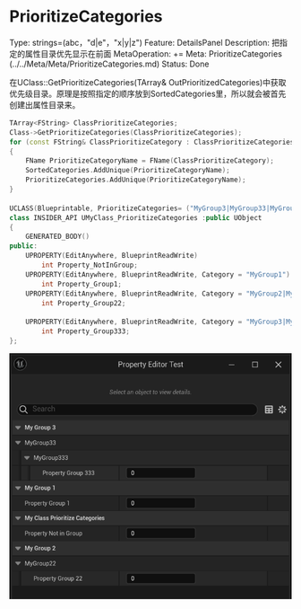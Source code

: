 # PrioritizeCategories

Type: strings=(abc，"d|e"，"x|y|z")
Feature: DetailsPanel
Description: 把指定的属性目录优先显示在前面
MetaOperation: +=
Meta: PrioritizeCategories (../../Meta/Meta/PrioritizeCategories.md)
Status: Done

在UClass::GetPrioritizeCategories(TArray<FString>& OutPrioritizedCategories)中获取优先级目录。原理是按照指定的顺序放到SortedCategories里，所以就会被首先创建出属性目录来。

```cpp
TArray<FString> ClassPrioritizeCategories;
Class->GetPrioritizeCategories(ClassPrioritizeCategories);
for (const FString& ClassPrioritizeCategory : ClassPrioritizeCategories)
{
	FName PrioritizeCategoryName = FName(ClassPrioritizeCategory);
	SortedCategories.AddUnique(PrioritizeCategoryName);
	PrioritizeCategories.AddUnique(PrioritizeCategoryName);
}

UCLASS(Blueprintable, PrioritizeCategories= ("MyGroup3|MyGroup33|MyGroup333","MyGroup1"))
class INSIDER_API UMyClass_PrioritizeCategories :public UObject
{
	GENERATED_BODY()
public:
	UPROPERTY(EditAnywhere, BlueprintReadWrite)
		int Property_NotInGroup;
	UPROPERTY(EditAnywhere, BlueprintReadWrite, Category = "MyGroup1")
		int Property_Group1;
	UPROPERTY(EditAnywhere, BlueprintReadWrite, Category = "MyGroup2|MyGroup22")
		int Property_Group22;

	UPROPERTY(EditAnywhere, BlueprintReadWrite, Category = "MyGroup3|MyGroup33|MyGroup333")
		int Property_Group333;
};
```

![Untitled](PrioritizeCategories/Untitled.png)
